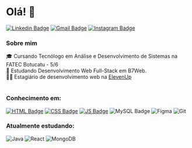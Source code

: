 # Olá! 👋

[![Linkedin Badge](https://img.shields.io/badge/LinkedIn-0077B5?style=for-the-badge&logo=linkedin&logoColor=white)](https://www.linkedin.com/in/jhonatan-gabriel-alves-11b28015b/)
[![Gmail Badge](https://img.shields.io/badge/Gmail-D14836?style=for-the-badge&logo=gmail&logoColor=white)](mailto:jhonatangalves96@gmail.com)
[![Instagram Badge](https://img.shields.io/badge/Instagram-E4405F?style=for-the-badge&logo=instagram&logoColor=white)](https://www.instagram.com/jhonatangalves/)

### Sobre mim
🎓 Cursando Tecnólogo em Análise e Desenvolvimento de Sistemas na FATEC Botucatu - 5/6</br>
📝 Estudando Desenvolvimento Web Full-Stack em B7Web.</br>
👨‍💻 Estagiário de desenvolvimento web na [ElevenUp](https://www.intelie.com/)</br></br>

### Conhecimento em:
[![HTML Badge](https://img.shields.io/badge/HTML5-E34F26?style=for-the-badge&logo=html5&logoColor=white)](https://alunos.b7web.com.br/media/certificates/certificado_2730535.jpg)
[![CSS Badge](https://img.shields.io/badge/CSS3-1572B6?style=for-the-badge&logo=css3&logoColor=white)](https://alunos.b7web.com.br/media/certificates/certificado_2730535.jpg)
[![JS Badge](https://img.shields.io/badge/JavaScript-F7DF1E?style=for-the-badge&logo=javascript&logoColor=black)](https://alunos.b7web.com.br/media/certificates/certificado_9988957.jpg)
![MySQL Badge](https://img.shields.io/badge/MySQL-00000F?style=for-the-badge&logo=mysql&logoColor=white)
![Figma](https://img.shields.io/badge/figma-%23F24E1E.svg?style=for-the-badge&logo=figma&logoColor=white)
![Git](https://img.shields.io/badge/git-%23F05033.svg?style=for-the-badge&logo=git&logoColor=white)

### Atualmente estudando:
![Java](https://img.shields.io/badge/java-%23ED8B00.svg?style=for-the-badge&logo=java&logoColor=white)
![React](https://img.shields.io/badge/react-%2320232a.svg?style=for-the-badge&logo=react&logoColor=%2361DAFB)
![MongoDB](https://img.shields.io/badge/MongoDB-%234ea94b.svg?style=for-the-badge&logo=mongodb&logoColor=white)
